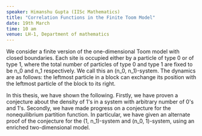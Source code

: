 ```yaml
---
speaker: Himanshu Gupta (IISc Mathematics) 
title: "Correlation Functions in the Finite Toom Model"
date: 19th March
time: 10 am
venue: LH-1, Department of mathematics
---
```


We consider a finite version of the one-dimensional Toom model with
closed boundaries. Each site is occupied either by a particle of type 0
or of type 1, where the total number of particles of type 0 and type 1
are fixed to be n_0 and n_1 respectively. We call this an (n_0,
n_1)-system. The dynamics are as follows: the leftmost particle in a
block can exchange its position with the leftmost particle of the block
to its right.

In this thesis, we have shown the following. Firstly, we have proven a
conjecture
about the density of 1's in a system with arbitrary number of 0's and
1's. Secondly,
we have made progress on a conjecture for the nonequilibrium partition
function. In
particular, we have given an alternate proof of the conjecture for the
(1, n_1)-system
and (n_0, 1)-system, using an enriched two-dimensional model.
